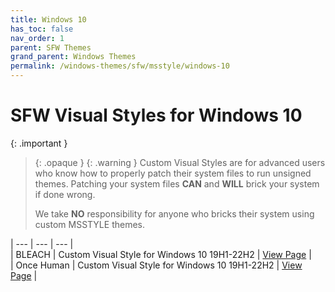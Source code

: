```yaml
---
title: Windows 10
has_toc: false
nav_order: 1
parent: SFW Themes
grand_parent: Windows Themes
permalink: /windows-themes/sfw/msstyle/windows-10
---
```


SFW Visual Styles for Windows 10
=======================================

{: .important }
> {: .opaque }
> {: .warning }
> Custom Visual Styles are for advanced users who know how to properly patch their system files to run unsigned themes. 
> Patching your system files **CAN** and **WILL** brick your system if done wrong.
>
> We take **NO** responsibility for anyone who bricks their system using custom MSSTYLE themes.

| --- | --- | --- |  
| BLEACH | Custom Visual Style for Windows 10 19H1-22H2 | [View Page][BLEACH] |  
| Once Human | Custom Visual Style for Windows 10 19H1-22H2 | [View Page][ONCEHUMAN] |  

<!-- ////////////////////////////////////////////////////////////////////////////////////////////////////////////////////// -->

[BLEACH]: /windows-themes/sfw/msstyle/windows-10/bleach
[ONCEHUMAN]: /windows-themes/sfw/msstyle/windows-10/once-human

<!-- ////////////////////////////////////////////////////////////////////////////////////////////////////////////////////// -->
